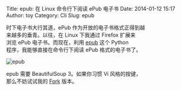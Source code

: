 Title: epub: 在 Linux 命令行下阅读 ePub 电子书
Date: 2014-01-12 15:17
Author: toy
Category: Cli
Slug: epub

时下电子书大行其道，ePub 作为开放的电子书格式正得到越  
来越多的垂青。以往，在 Linux 下我通过 Firefox 扩展来  
浏览 ePub 电子书。而现在，利用 [epub][e] 这个 Python  
程序，我能够直接在命令行下阅读 ePub 格式的电子书了。  

![epub](/img/2014/01/epub.png)

epub 需要 BeautifulSoup 3。如果你习惯 Vi 风格的按键，  
那么不妨试试我的 [Fork][f] 版本。

[e]: https://github.com/rupa/epub  
[f]: https://github.com/xuxiaodong/epub
